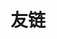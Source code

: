 ---
title: 友链
permalink: /friends.html
cover: /2023/11/29/Hello-World/78539830_p0.webp
coverWidth: 1600
coverHeight: 1000
---